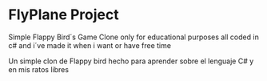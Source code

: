 # FlyPlane Project

Simple Flappy Bird´s Game Clone only for educational purposes all coded in c# and i´ve made it when i want or have free time

Un simple clon de Flappy bird hecho para aprender sobre el lenguaje C# y en mis ratos libres
